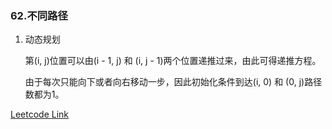 ### 62.不同路径

1. 动态规划
   
   第(i, j)位置可以由(i - 1, j) 和 (i, j - 1)两个位置递推过来，由此可得递推方程。

   由于每次只能向下或者向右移动一步，因此初始化条件到达(i, 0) 和 (0, j)路径数都为1。
   
[Leetcode Link](https://leetcode-cn.com/problems/unique-paths/)